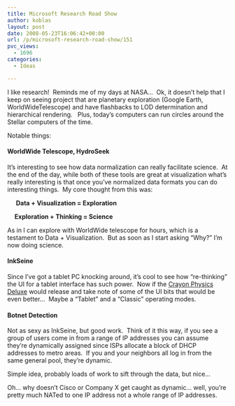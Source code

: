 ```yaml
---
title: Microsoft Research Road Show
author: koblas
layout: post
date: 2008-05-23T16:06:42+00:00
url: /p/microsoft-research-road-show/151
pvc_views:
  - 1696
categories:
  - Ideas

---
```

I like research!&nbsp; Reminds me of my days at NASA&#8230;&nbsp; Ok, it doesn&#8217;t help that I keep on seeing project that are planetary exploration (Google Earth, WorldWideTelescope) and have flashbacks to LOD determination and hierarchical rendering.&nbsp;&nbsp; Plus, today&#8217;s computers can run circles around the Stellar computers of the time.

Notable things:

#### **WorldWide Telescope, HydroSeek**

It&#8217;s interesting to see how data normalization can really facilitate science.&nbsp; At the end of the day, while both of these tools are great at visualization what&#8217;s really interesting is that once you&#8217;ve normalized data formats you can do interesting things.&nbsp; My core thought from this was:

&nbsp;&nbsp;&nbsp;&nbsp; **Data + Visualization = Exploration**

**&nbsp;&nbsp;&nbsp;&nbsp; Exploration + Thinking = Science**

As in I can explore with WorldWide telescope for hours, which is a testament to Data + Visualization.&nbsp; But as soon as I start asking &#8220;Why?&#8221; I&#8217;m now doing science.&nbsp; 

#### **InkSeine**

Since I&#8217;ve got a tablet PC knocking around, it&#8217;s cool to see how &#8220;re-thinking&#8221; the UI for a tablet interface has such power.&nbsp; Now if the [Crayon Physics Deluxe][1] would release and take note of some of the UI bits that would be even better&#8230;&nbsp; Maybe a &#8220;Tablet&#8221; and a &#8220;Classic&#8221; operating modes.

#### **Botnet Detection**

Not as sexy as InkSeine, but good work.&nbsp; Think of it this way, if you see a group of users come in from a range of IP addresses you can assume they&#8217;re dynamically assigned since ISPs allocate a block of DHCP addresses to metro areas.&nbsp; If you and your neighbors all log in from the same general pool, they&#8217;re dynamic. 

Simple idea, probably loads of work to sift through the data, but nice&#8230;

Oh&#8230; why doesn&#8217;t Cisco or Company X get caught as dynamic&#8230; well, you&#8217;re pretty much NATed to one IP address not a whole range of IP addresses.

 [1]: http://www.kloonigames.com/crayon/
